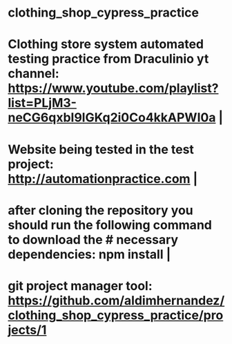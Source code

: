 # clothing_shop_cypress_practice
# Clothing store system automated testing practice from Draculinio yt channel: https://www.youtube.com/playlist?list=PLjM3-neCG6qxbI9lGKq2i0Co4kkAPWI0a |
# Website being tested in the test project: http://automationpractice.com |
# after cloning the repository you should run the following command to download the # necessary dependencies: npm install |

# git project manager tool: https://github.com/aldimhernandez/clothing_shop_cypress_practice/projects/1